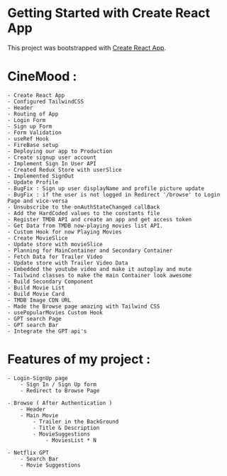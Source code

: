 # Getting Started with Create React App

This project was bootstrapped with [Create React App](https://github.com/facebook/create-react-app).

# CineMood :
    - Create React App
    - Configured TailwindCSS
    - Header
    - Routing of App
    - Login Form 
    - Sign up Form 
    - Form Validation
    - useRef Hook
    - FireBase setup
    - Deploying our app to Production
    - Create signup user account
    - Implement Sign In User API
    - Created Redux Store with userSlice
    - Implemented SignOut
    - Update Profile
    - BugFix : Sign up user displayName and profile picture update
    - BugFix : if the user is not logged in Redirect '/browse' to Login Page and vice-versa
    - Unsubscribe to the onAuthStateChanged callBack
    - Add the HardCoded values to the constants file
    - Register TMDB API and create an app and get access token
    - Get Data from TMDB now-playing movies list API.
    - Custom Hook for now Playing Movies
    - Create MovieSlice
    - Update store with movieSlice
    - Planning for MainContainer and Secondary Container
    - Fetch Data for Trailer Video
    - Update store with Trailer Video Data
    - Embedded the youtube video and make it autoplay and mute
    - Tailwind classes to make the main Container look awesome
    - Build Secondary Component
    - Build Movie List
    - Build Movie Card
    - TMDB Image CDN URL
    - Made the Browse page amazing with Tailwind CSS
    - usePopularMovies Custom Hook
    - GPT search Page
    - GPT search Bar
    - Integrate the GPT api's

# Features of my project :

    - Login-SignUp page
        - Sign In / Sign Up form
        - Redirect to Browse Page

    - Browse ( After Authentication )
        - Header
        - Main Movie
            - Trailer in the BackGround
            - Title & Description
            - MovieSuggestions
                - MoviesList * N

    - Netflix GPT
        - Search Bar
        - Movie Suggestions
        